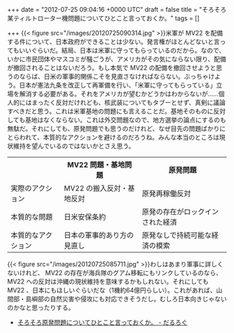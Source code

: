 
+++
date = "2012-07-25 09:04:16 +0000 UTC"
draft = false
title = "そろそろ某ティルトローター機問題についてひとこと言っておくか。"
tags = []

+++
{{< figure src="/images/20120725090314.jpg"  >}}米軍が MV22 を配備する件について、日本政府ができることは少ない。発言権がほとんどないと言ってもいいぐらいだ。結局、日本は米軍に守ってもらっているのだから。なので、いかに市民団体やマスコミが騒ごうが、アメリカがその気にならない限り、配備が撤回されることはないだろう。もし本気で MV22 の配備を撤回させようと思うのならば、日米の軍事的関係こそを見直さなければならない。ぶっちゃけよう。日本が憲法九条を改正して再軍備を行い、「米軍に守ってもらっている」立場を解消する必要がある。それをアメリカが望むかどうかはわからないが……個人的にはまったく反対だけれども、核武装についてもタブーとせず、真剣に議論すべきだと思う。これは米軍基地の問題にも言えることだ。基地そのものに反対しても基地はなくならない。これは外交問題なので、地方選挙の論点にするのも無駄だ。それにしても、原発問題でも思うのだけれど、なぜ目先の問題ばかりにとらわれて、本質的なアクションを避けるのだろうね。みんな本当のところは現状維持を望んでいるのではないかとさえ思う。

<table>
    <tbody><tr>
    <th></th>
    <th>MV22 問題・基地問題</th>
    <th>原発問題</th>
    </tr>
    <tr>
    <td>実際のアクション</td>
    <td>MV22 の搬入反対・基地反対</td>
    <td>原発再稼働反対</td>
    </tr>
    <tr>
    <td>本質的な問題</td>
    <td>日米安保条約</td>
    <td>原発の存在がロックインされた経済</td>
    </tr>
    <tr>
    <td>本質的なアクション</td>
    <td>日本の軍事的あり方の見直し</td>
    <td>原発なしで持続可能な経済の模索</td>
    </tr>
</tbody></table>{{< figure src="/images/20120725085711.jpg"  >}}わしはあまり軍事に詳しくないけれど、 MV22 の存在が海兵隊のグアム移転にもリンクしているのなら、 MV22 への反対は沖縄の現状維持を意味するかもしれない。それにしても MV22 、日本にもほしいぐらいだな（1機約64億円らしい）。これがあれば、山間部・島嶼部の自然災害や侵攻にも対応できそうだし。むしろ日本向きじゃないのかなと思ったりする。

<ul>
<li><a href="https://blog.daruyanagi.jp/entry/2012/05/07/063811">そろそろ原発問題についてひとこと言っておくか。 - だるろぐ</a></li>
</ul>

